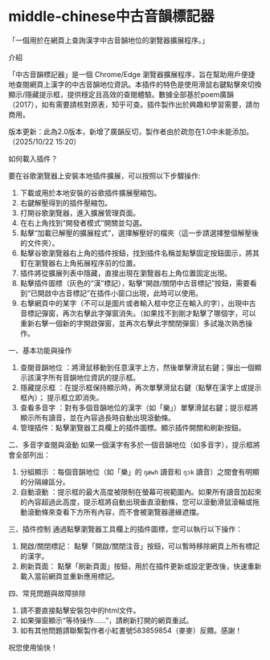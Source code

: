 # middle-chinese中古音韻標記器
「一個用於在網頁上查詢漢字中古音韻地位的瀏覽器擴展程序。」

介紹

「中古音韻標記器」是一個 Chrome/Edge 瀏覽器擴展程序，旨在幫助用戶便捷地查閱網頁上漢字的中古音韻地位資訊。本插件的特色是使用滑鼠右鍵點擊來切換顯示/隱藏提示框，提供穩定且高效的查閱體驗。數據全部基於poem廣韻（2017），如有需要請核對原表，知乎可查。插件製作出於興趣和學習需要，請勿商用。

版本更新：此為2.0版本，新增了廣韻反切，製作者由於疏忽在1.0中未能添加。（2025/10/22 15:20）

如何載入插件？

要在谷歌瀏覽器上安裝本地插件擴展，可以按照以下步驟操作:
1. 下載或用於本地安裝的谷歌插件擴展壓縮包。
2. 右鍵解壓得到的插件壓縮包。
3. 打開谷歌瀏覽器，進入擴展管理頁面。
4. 在右上角找到“開發者模式”開關並勾選。
5. 點擊“加載已解壓的擴展程式”，選擇解壓好的檔夾（這一步請選擇整個解壓後的文件夾）。
6. 點擊谷歌瀏覽器右上角的插件按鈕，找到插件名稱並點擊固定按鈕圖示，將其釘在瀏覽器右上角拓展程序前的位置。
7. 插件將從擴展列表中隱藏，直接出現在瀏覽器右上角位置固定出現。
8. 點擊插件圖標（灰色的“漢”標記），點擊“開啟/關閉中古音標記”按鈕，需要看到“已開啟中古音標記”在插件小窗口出現，此時可以使用。
9. 右擊網頁中的某字（不可以是圖片或者輸入框中您正在輸入的字），出現中古音標記彈窗，再次右擊此字彈窗消失。（如果找不到剛才點擊了哪個字，可以重新右擊一個新的字開啟彈窗，並再次右擊此字關閉彈窗）多試幾次熟悉操作。

一、基本功能與操作
1. 查閱音韻地位 ：將滑鼠移動到任意漢字上方，然後單擊滑鼠右鍵；彈出一個顯示該漢字所有音韻地位資訊的提示框。 
2. 隱藏提示框 ：在提示框保持顯示時，再次單擊滑鼠右鍵（點擊在漢字上或提示框內）； 提示框立即消失。 
3. 查看多音字 ：對有多個音韻地位的漢字（如「樂」）單擊滑鼠右鍵；提示框將顯示所有讀音，並在內容過長時自動出現滾動條。
4. 管理插件：點擊瀏覽器工具欄上的插件圖標。顯示插件開關和刷新按鈕。

二、多音字查閱與滾動
如果一個漢字有多於一個音韻地位（如多音字），提示框將會全部列出：
1. 分組顯示 ：每個音韻地位（如「樂」的 `ŋæwh` 讀音和 `ŋɔk` 讀音）之間會有明顯的分隔線區分。
2. 自動滾動 ：提示框的最大高度被限制在螢幕可視範圍內。如果所有讀音加起來的內容超過此高度，提示框將自動出現垂直滾動條，您可以滾動滑鼠滾輪或拖動滾動條來查看下方所有內容，而不會被瀏覽器邊緣遮擋。

三、插件控制
通過點擊瀏覽器工具欄上的插件圖標，您可以執行以下操作：
1.  開啟/關閉標記： 點擊「開啟/關閉注音」按鈕，可以暫時移除網頁上所有標記的漢字。
2.  刷新頁面： 點擊「刷新頁面」按鈕，用於在插件更新或設定更改後，快速重新載入當前網頁並重新應用標記。

四、常見問題與故障排除
1. 請不要直接點擊安裝包中的html文件。
2. 如果彈窗顯示“等待操作……”，請刷新打開的網頁重試。
3. 如有其他問題請聯繫製作者小紅書號583859854（麥麥）反饋。感謝！


祝您使用愉快！
